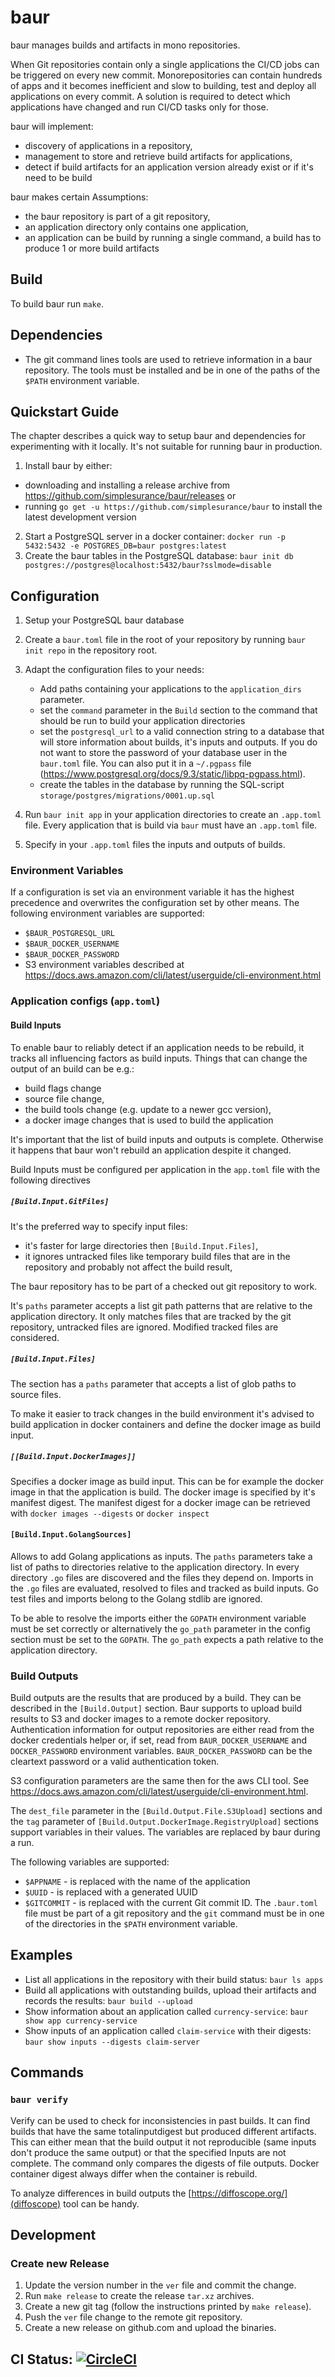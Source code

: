# baur
baur manages builds and artifacts in mono repositories.

When Git repositories contain only a single applications the CI/CD jobs can be
triggered on every new commit.
Monorepositories can contain hundreds of apps and it becomes inefficient and
slow to building, test and deploy all applications on every commit.
A solution is required to detect which applications have changed and run CI/CD
tasks only for those.

baur will implement:
- discovery of applications in a repository,
- management to store and retrieve build artifacts for applications,
- detect if build artifacts for an application version already exist or if it's
  need to be build

baur makes certain Assumptions:
- the baur repository is part of a git repository,
- an application directory only contains one application,
- an application can be build by running a single command,
  a build has to produce 1 or more build artifacts


## Build
To build baur run `make`.

## Dependencies
- The git command lines tools are used to retrieve information in a baur
  repository. The tools must be installed and be in one of the paths of the
  `$PATH` environment variable.

## Quickstart Guide
The chapter describes a quick way to setup baur and dependencies for
experimenting with it locally. It's not suitable for running baur in production.


1. Install baur by either:
  - downloading and installing a release archive from https://github.com/simplesurance/baur/releases or
  - running `go get -u https://github.com/simplesurance/baur` to install the
    latest development version
2. Start a PostgreSQL server in a docker container:
   `docker run -p 5432:5432 -e POSTGRES_DB=baur postgres:latest`
3. Create the baur tables in the PostgreSQL database:
   `baur init db postgres://postgres@localhost:5432/baur?sslmode=disable`

## Configuration
1. Setup your PostgreSQL baur database
1. Create a `baur.toml` file in the root of your repository by running
   `baur init repo` in the repository root.

2. Adapt the configuration files to your needs:
   - Add paths containing your applications to the `application_dirs` parameter.
   - set the `command` parameter in the `Build` section to the command that
     should be run to build your application directories
   - set the `postgresql_url` to a valid connection string to a database that
     will store information about builds, it's inputs and outputs.
     If you do not want to store the password of your database user in the
     `baur.toml` file. You can also put it in a `~/.pgpass` file
    (https://www.postgresql.org/docs/9.3/static/libpq-pgpass.html).
   - create the tables in the database by running the SQL-script
     `storage/postgres/migrations/0001.up.sql`

2. Run `baur init app` in your application directories to create an `.app.toml`
   file.
   Every application that is build via `baur` must have an `.app.toml` file.

3. Specify in your `.app.toml` files the inputs and outputs of builds.

### Environment Variables
If a configuration is set via an environment variable it has the highest
precedence and overwrites the configuration set by other means.
The following environment variables are supported:

- `$BAUR_POSTGRESQL_URL`
- `$BAUR_DOCKER_USERNAME`
- `$BAUR_DOCKER_PASSWORD`
- S3 environment variables described at https://docs.aws.amazon.com/cli/latest/userguide/cli-environment.html

### Application configs (`app.toml`)
#### Build Inputs
To enable baur to reliably detect if an application needs to be rebuild, it
tracks all influencing factors as build inputs.
Things that can change the output of an build can be e.g.:
- build flags change
- source file change,
- the build tools change (e.g. update to a newer gcc version),
- a docker image changes that is used to build the application

It's important that the list of build inputs and outputs is complete. Otherwise
it happens that baur won't rebuild an application despite it changed.

Build Inputs must be configured per application in the `app.toml` file with the
following directives

##### `[Build.Input.GitFiles]`
It's the preferred way to specify input files:
- it's faster for large directories then `[Build.Input.Files]`,
- it ignores untracked files like temporary build files that are in the
    repository and probably not affect the build result,

The baur repository has to be part of a checked out git repository to work.

It's `paths` parameter accepts a list git path patterns that are relative to the
application directory.
It only matches files that are tracked by the git repository, untracked files
are ignored. Modified tracked files are considered.

##### `[Build.Input.Files]`
The section has a `paths` parameter that accepts a list of glob paths to source files.

To make it easier to track changes in the build environment it's advised to
build application in docker containers and define the docker image as build
input.

##### `[[Build.Input.DockerImages]]`
Specifies a docker image as build input. This can be for example the docker
image in that the application is build.
The docker image is specified by it's manifest digest.
The manifest digest for a docker image can be retrieved with
`docker images --digests` or `docker inspect`

#### `[Build.Input.GolangSources]`
Allows to add Golang applications as inputs.
The `paths` parameters take a list of paths to directories relative to the
application directory.
In every directory `.go` files are discovered and the files they depend on.
Imports in the `.go` files are evaluated, resolved to files and tracked as build
inputs.
Go test files and imports belong to the Golang stdlib are ignored.

To be able to resolve the imports either the `GOPATH` environment variable must
be set correctly or alternatively the `go_path` parameter in the config section
must be set to the `GOPATH`. The `go_path` expects a path relative to the
application directory.

### Build Outputs
Build outputs are the results that are produced by a build. They can be
described in the `[Build.Output]` section.
Baur supports to upload build results to S3 and docker images to a remote docker
repository.
Authentication information for output repositories are either read from the
docker credentials helper or, if set, read from
`BAUR_DOCKER_USERNAME` and `DOCKER_PASSWORD` environment variables.
`BAUR_DOCKER_PASSWORD` can be the cleartext password or a valid authentication
token.

S3 configuration parameters are the same then for the aws CLI tool.
See https://docs.aws.amazon.com/cli/latest/userguide/cli-environment.html.

The `dest_file` parameter in the `[Build.Output.File.S3Upload]` sections and the
`tag` parameter of `[Build.Output.DockerImage.RegistryUpload]` sections support
variables in their values.
The variables are replaced by baur during a run.

The following variables are supported:
- `$APPNAME` - is replaced with the name of the application
- `$UUID` - is replaced with a generated UUID
- `$GITCOMMIT` - is replaced with the current Git commit ID.
                 The `.baur.toml` file must be part of a git repository and the
                 `git` command must be in one of the directories in the `$PATH`
                 environment variable.

## Examples
- List all applications in the repository with their build status:
  `baur ls apps`
- Build all applications with outstanding builds, upload their artifacts and
  records the results:
  `baur build --upload`
- Show information about an application called `currency-service`:
  `baur show app currency-service`
- Show inputs of an application called `claim-service` with their digests:
  `baur show inputs --digests claim-server`

## Commands
### `baur verify`
Verify can be used to check for inconsistencies in past builds.
It can find builds that have the same totalinputdigest but produced different
artifacts. This can either mean that the build output it not reproducible (same
inputs don't produce the same output) or that the specified Inputs are not
complete.
The command only compares the digests of file outputs. Docker container digest
always differ when the container is rebuild.

To analyze differences in build outputs the [https://diffoscope.org/](diffoscope)
tool can be handy.

## Development
### Create new Release
1. Update the version number in the `ver` file and commit the change.
2. Run `make release` to create the release `tar.xz` archives.
3. Create a new git tag (follow the instructions printed by `make release`).
4. Push the `ver` file change to the remote git repository.
5. Create a new release on github.com and upload the binaries.

## CI Status: [![CircleCI](https://circleci.com/gh/simplesurance/baur.svg?style=svg&circle-token=8bc17577e45f5246cba2e1ea199ae504c8700eb6)](https://circleci.com/gh/simplesurance/baur)


[modeline]: # ( vi:set tabstop=4 shiftwidth=4 tw=80 expandtab spell spl=en_us : )
